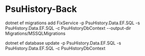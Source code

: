 # PsuHistory-Back

dotnet ef migrations add FixService -p PsuHistory.Data.EF.SQL -s PsuHistory.Data.EF.SQL -c PsuHistoryDbContext --output-dir Migrations/MSSQLMigrations

dotnet ef database update -p PsuHistory.Data.EF.SQL -s PsuHistory.Data.EF.SQL -c PsuHistoryDbContext